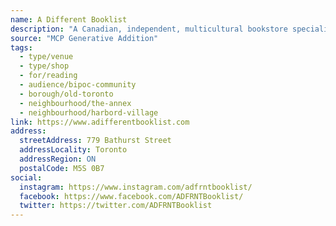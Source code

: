 ```yaml
---
name: A Different Booklist
description: "A Canadian, independent, multicultural bookstore specializing in books from the African Caribbean Diaspora and the Global South."
source: "MCP Generative Addition"
tags:
  - type/venue
  - type/shop
  - for/reading
  - audience/bipoc-community
  - borough/old-toronto
  - neighbourhood/the-annex
  - neighbourhood/harbord-village
link: https://www.adifferentbooklist.com
address:
  streetAddress: 779 Bathurst Street
  addressLocality: Toronto
  addressRegion: ON
  postalCode: M5S 0B7
social:
  instagram: https://www.instagram.com/adfrntbooklist/
  facebook: https://www.facebook.com/ADFRNTBooklist/
  twitter: https://twitter.com/ADFRNTBooklist
---
```

